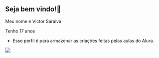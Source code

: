 ## Seja bem vindo!🥇

Meu nome é Victor Saraiva

Tenho 17 anos

 - Esse perfil é para armazenar as criações feitas pelas aulas do Alura.

![](https://www.google.com/url?sa=i&url=https%3A%2F%2Fwww.techtudo.com.br%2Fdicas-e-tutoriais%2F2018%2F09%2Fcomo-fazer-o-emoji-shrug-e-salvar-no-computador-e-no-celular.ghtml&psig=AOvVaw3X_C5IdqfNgwNinuf7sLQH&ust=1716427599320000&source=images&cd=vfe&opi=89978449&ved=0CBIQjRxqFwoTCPibmZ6NoIYDFQAAAAAdAAAAABAE)

